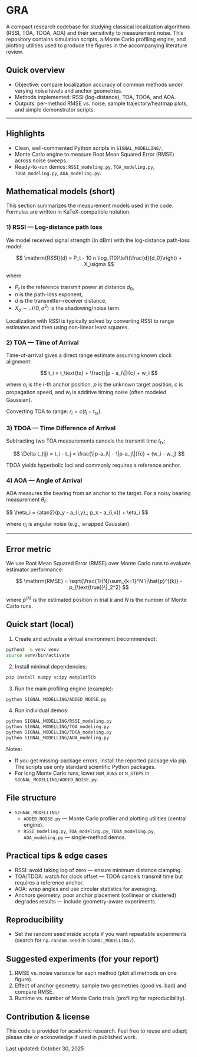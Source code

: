 # GRA 

A compact research codebase for studying classical localization algorithms (RSSI, TOA, TDOA, AOA) and their sensitivity to measurement noise. This repository contains simulation scripts, a Monte Carlo profiling engine, and plotting utilities used to produce the figures in the accompanying literature review.

## Quick overview

- Objective: compare localization accuracy of common methods under varying noise levels and anchor geometries.
- Methods implemented: RSSI (log-distance), TOA, TDOA, and AOA.
- Outputs: per-method RMSE vs. noise, sample trajectory/heatmap plots, and simple demonstrator scripts.

---

## Highlights

- Clean, well-commented Python scripts in `SIGNAL_MODELLING/`.
- Monte Carlo engine to measure Root Mean Squared Error (RMSE) across noise sweeps.
- Ready-to-run demos: `RSSI_modeling.py`, `TOA_modeling.py`, `TDOA_modeling.py`, `AOA_modeling.py`.

## Mathematical models (short)

This section summarizes the measurement models used in the code. Formulas are written in KaTeX-compatible notation.

### 1) RSSI — Log-distance path loss

We model received signal strength (in dBm) with the log-distance path-loss model:

$$
\mathrm{RSSI}(d) = P_t - 10 n \log_{10}\left(\frac{d}{d_0}\right) + X_\sigma
$$

where
- $P_t$ is the reference transmit power at distance $d_0$,
- $n$ is the path-loss exponent,
- $d$ is the transmitter–receiver distance,
- $X_\sigma \sim \mathcal{N}(0,\sigma^2)$ is the shadowing/noise term.

Localization with RSSI is typically solved by converting RSSI to range estimates and then using non-linear least squares.

### 2) TOA — Time of Arrival

Time-of-arrival gives a direct range estimate assuming known clock alignment:

$$
t_i = t_\text{tx} + \frac{\|p - a_i\|}{c} + w_i
$$

where $a_i$ is the i-th anchor position, $p$ is the unknown target position, $c$ is propagation speed, and $w_i$ is additive timing noise (often modeled Gaussian).

Converting TOA to range: $r_i = c (t_i - t_\text{tx})$.

### 3) TDOA — Time Difference of Arrival

Subtracting two TOA measurements cancels the transmit time $t_\text{tx}$:

$$
\Delta t_{ij} = t_i - t_j = \frac{\|p-a_i\| - \|p-a_j\|}{c} + (w_i - w_j)
$$

TDOA yields hyperbolic loci and commonly requires a reference anchor.

### 4) AOA — Angle of Arrival

AOA measures the bearing from an anchor to the target. For a noisy bearing measurement $\theta_i$:

$$
\heta_i = \{atan2}(p_y - a_{i,y},\; p_x - a_{i,x}) + \eta_i
$$

where $\eta_i$ is angular noise (e.g., wrapped Gaussian).

---

## Error metric

We use Root Mean Squared Error (RMSE) over Monte Carlo runs to evaluate estimator performance:

$$
\mathrm{RMSE} = \sqrt{\frac{1}{N}\sum_{k=1}^N \|\hat{p}^{(k)} - p_{\text{true}}\|_2^2}
$$

where $\hat{p}^{(k)}$ is the estimated position in trial $k$ and $N$ is the number of Monte Carlo runs.

## Quick start (local)

1. Create and activate a virtual environment (recommended):

```bash
python3 -m venv venv
source venv/bin/activate
```

2. Install minimal dependencies:

```bash
pip install numpy scipy matplotlib
```

3. Run the main profiling engine (example):

```bash
python SIGNAL_MODELLING/ADDED_NOISE.py
```

4. Run individual demos:

```bash
python SIGNAL_MODELLING/RSSI_modeling.py
python SIGNAL_MODELLING/TOA_modeling.py
python SIGNAL_MODELLING/TDOA_modeling.py
python SIGNAL_MODELLING/AOA_modeling.py
```

Notes:
- If you get missing-package errors, install the reported package via pip. The scripts use only standard scientific Python packages.
- For long Monte Carlo runs, lower `NUM_RUNS` or `N_STEPS` in `SIGNAL_MODELLING/ADDED_NOISE.py`.

## File structure

- `SIGNAL_MODELLING/`
	- `ADDED_NOISE.py` — Monte Carlo profiler and plotting utilities (central engine).
	- `RSSI_modeling.py`, `TOA_modeling.py`, `TDOA_modeling.py`, `AOA_modeling.py` — single-method demos.

## Practical tips & edge cases

- RSSI: avoid taking log of zero — ensure minimum distance clamping.
- TOA/TDOA: watch for clock offset — TDOA cancels transmit time but requires a reference anchor.
- AOA: wrap angles and use circular statistics for averaging.
- Anchors geometry: poor anchor placement (collinear or clustered) degrades results — include geometry-aware experiments.

## Reproducibility

- Set the random seed inside scripts if you want repeatable experiments (search for `np.random.seed` in `SIGNAL_MODELLING/`).

## Suggested experiments (for your report)

1. RMSE vs. noise variance for each method (plot all methods on one figure).
2. Effect of anchor geometry: sample two geometries (good vs. bad) and compare RMSE.
3. Runtime vs. number of Monte Carlo trials (profiling for reproducibility).

## Contribution & license

This code is provided for academic research. Feel free to reuse and adapt; please cite or acknowledge if used in published work.

Last updated: October 30, 2025


